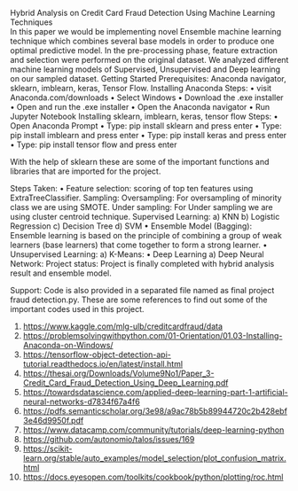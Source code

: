 Hybrid Analysis on Credit Card Fraud Detection Using Machine Learning Techniques  
In this paper we would be implementing novel Ensemble machine learning technique which combines several base models in order to produce one optimal predictive model. In the pre-processing phase, feature extraction and selection were performed on the original dataset. We analyzed different machine learning models of Supervised, Unsupervised and Deep learning on our sampled dataset.
Getting Started
Prerequisites: Anaconda navigator, sklearn, imblearn, keras, Tensor Flow. 
Installing Anaconda Steps:
•	visit Anaconda.com/downloads
•	Select Windows
•	Download the .exe installer
•	Open and run the .exe installer
•	Open the Anaconda navigator
•	Run Jupyter Notebook
Installing sklearn, imblearn, keras, tensor flow Steps:
•	Open Anaconda Prompt
•	Type: pip install sklearn and press enter
•	Type: pip install imblearn and press enter
•	Type: pip install keras and press enter
•	Type: pip install tensor flow and press enter

With the help of sklearn these are some of the important functions and libraries that are imported for the project.

Steps Taken:
•	Feature selection: scoring of top ten features using ExtraTreeClassifier.
Sampling:
Oversampling: For oversampling of minority class we are using SMOTE.
Under sampling: For Under sampling we are using cluster centroid technique.
Supervised Learning:
a)	KNN
b)	Logistic Regression
c)	Decision Tree
d)	SVM
•	Ensemble Model (Bagging): Ensemble learning is based on the principle of combining a group of weak learners (base learners) that come together to form a strong learner.
•	Unsupervised Learning:
a)	K-Means:
•	Deep Learning
a)	Deep Neural Network:
Project status:
Project is finally completed with hybrid analysis result and ensemble model.

Support:
Code is also provided in a separated file named as final project fraud detection.py. These are some references to find out some of the important codes used in this project.
1)	https://www.kaggle.com/mlg-ulb/creditcardfraud/data
2)	https://problemsolvingwithpython.com/01-Orientation/01.03-Installing-Anaconda-on-Windows/
3)	https://tensorflow-object-detection-api-tutorial.readthedocs.io/en/latest/install.html
4)	https://thesai.org/Downloads/Volume9No1/Paper_3-Credit_Card_Fraud_Detection_Using_Deep_Learning.pdf
5)	https://towardsdatascience.com/applied-deep-learning-part-1-artificial-neural-networks-d7834f67a4f6
6)	https://pdfs.semanticscholar.org/3e98/a9ac78b5b89944720c2b428ebf3e46d9950f.pdf
7)	https://www.datacamp.com/community/tutorials/deep-learning-python
8)	https://github.com/autonomio/talos/issues/169
9)	https://scikit-learn.org/stable/auto_examples/model_selection/plot_confusion_matrix.html
10)	https://docs.eyesopen.com/toolkits/cookbook/python/plotting/roc.html

